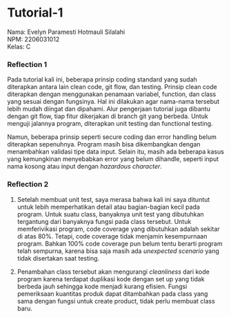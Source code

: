 # Tutorial-1

Nama: Evelyn Paramesti Hotmauli Silalahi <br>
NPM: 2206031012 <br>
Kelas: C <br> 

### Reflection 1

Pada tutorial kali ini, beberapa prinsip coding standard yang sudah diterapkan antara lain clean code, git flow, dan testing. Prinsip clean code diterapkan dengan menggunakan penamaan variabel, function, dan class yang sesuai dengan fungsinya. Hal ini dilakukan agar nama-nama tersebut lebih mudah diingat dan dipahami. Alur pengerjaan tutorial juga dibantu dengan git flow, tiap fitur dikerjakan di branch git yang berbeda. Untuk menguji jalannya program, diterapkan unit testing dan functional testing.

Namun, beberapa prinsip seperti secure coding dan error handling belum diterapkan sepenuhnya. Program masih bisa dikembangkan dengan menambahkan validasi tipe data input. Selain itu, masih ada beberapa kasus yang kemungkinan menyebabkan error yang belum dihandle, seperti input nama kosong atau input dengan _hazardous character_.

### Reflection 2

1. Setelah membuat unit test, saya merasa bahwa kali ini saya dituntut untuk lebih memperhatikan detail atau bagian-bagian kecil pada program. Untuk suatu class, banyaknya unit test yang dibutuhkan tergantung dari banyaknya fungsi pada class tersebut. Untuk memferivikasi program, code coverage yang dibutuhkan adalah sekitar di atas 80%. Tetapi, code coverage tidak menjamin kesempurnaan program. Bahkan 100% code coverage pun belum tentu berarti program telah sempurna, karena bisa saja masih ada _unexpected scenario_ yang tidak disertakan saat testing.

2. Penambahan class tersebut akan mengurangi _cleanliness_ dari kode program karena terdapat duplikasi kode dengan set up yang tidak berbeda jauh sehingga kode menjadi kurang efisien. Fungsi pemeriksaan kuantitas produk dapat ditambahkan pada class yang sama dengan fungsi untuk create product, tidak perlu membuat class baru.